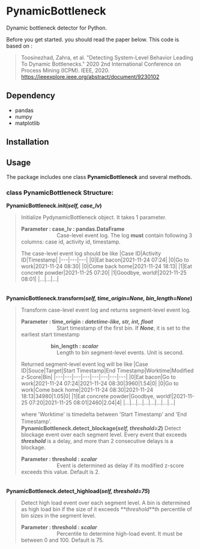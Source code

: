 # PynamicBottleneck
Dynamic bottleneck detector for Python.

Before you get started. you should read the paper below. This code is based on :
> Toosinezhad, Zahra, et al. "Detecting System-Level Behavior Leading To Dynamic Bottlenecks." 2020 2nd International Conference on Process Mining (ICPM). IEEE, 2020.   
> https://ieeexplore.ieee.org/abstract/document/9230102

## Dependency
* pandas
* numpy
* matplotlib

## Installation

## Usage
The package includes one class **PynamicBottleneck** and several methods.

### class PynamicBottleneck Structure:
**PynamicBottleneck.__init__(_self, case_lv_)**   
>  Initialize PydynamicBottleneck object. It takes 1 parameter.   
>    
>**Parameter : case_lv : pandas.DataFrame**   
>&nbsp;&nbsp;&nbsp;&nbsp;&nbsp;&nbsp;&nbsp;&nbsp;&nbsp;&nbsp;&nbsp;&nbsp;&nbsp;&nbsp;&nbsp;&nbsp;&nbsp;&nbsp;&nbsp;&nbsp;&nbsp;&nbsp;&nbsp;
>Case-level event log. The log **must** contain following 3 columns: case id, activity id, timestamp.
>
>The case-level event log should be like
>|Case ID|Activity ID|Timestamp|
>|---|---|---|
>|0|Eat bacon|2021-11-24 07:24|
>|0|Go to work|2021-11-24 08:30|
>|0|Come back home|2021-11-24 18:13|
>|1|Eat concrete powder|2021-11-25 07:20|
>|1|Goodbye, world!|2021-11-25 08:01|
>|...|...|...|   
>
　   
**PynamicBottleneck.transform(_self, time_origin=None, bin_length=None_)**
>Transform case-level event log and returns segment-level event log.   
>
>**Parameter : time_origin : _datetime-like, str, int, float_**   
>&nbsp;&nbsp;&nbsp;&nbsp;&nbsp;&nbsp;&nbsp;&nbsp;&nbsp;&nbsp;&nbsp;&nbsp;&nbsp;&nbsp;&nbsp;&nbsp;&nbsp;&nbsp;&nbsp;&nbsp;&nbsp;&nbsp;&nbsp;
>Start timestamp of the first bin. If _**None**_, it is set to the earliest start timestamp   
>
>&nbsp;&nbsp;&nbsp;&nbsp;&nbsp;&nbsp;&nbsp;&nbsp;&nbsp;&nbsp;&nbsp;&nbsp;&nbsp;&nbsp;&nbsp;&nbsp;&nbsp;&nbsp;&nbsp;
>**bin_length : _scalar_**   
>&nbsp;&nbsp;&nbsp;&nbsp;&nbsp;&nbsp;&nbsp;&nbsp;&nbsp;&nbsp;&nbsp;&nbsp;&nbsp;&nbsp;&nbsp;&nbsp;&nbsp;&nbsp;&nbsp;&nbsp;&nbsp;&nbsp;&nbsp;
>Length to bin segment-level events. Unit is second.   
>
> Returned segment-level event log will be like
>|Case ID|Souce|Target|Start Timestamp|End Timestamp|Worktime|Modified z-Score|Bin|
>|---|---|---|---|---|---|---|---|
>|0|Eat bacon|Go to work|2021-11-24 07:24|2021-11-24 08:30|3960|1.54|0|
>|0|Go to work|Come back home|2021-11-24 08:30|2021-11-24 18:13|34980|1.05|0|
>|1|Eat concrete powder|Goodbye, world!|2021-11-25 07:20|2021-11-25 08:01|2460|2.04|4|
>|...|...|...|...|...|...|...|...|   
>
> where 'Worktime' is timedelta between 'Start Timestamp' and 'End Timestamp'.
　   
**PynamicBottleneck.detect_blockage(_self, threshold=2_)**
>Detect blockage event over each segment level. Every event that exceeds **_threshold_** is a delay, and more than 2 consecutive delays is a blockage.   
>
>**Parameter : threshold : _scalar_**   
>&nbsp;&nbsp;&nbsp;&nbsp;&nbsp;&nbsp;&nbsp;&nbsp;&nbsp;&nbsp;&nbsp;&nbsp;&nbsp;&nbsp;&nbsp;&nbsp;&nbsp;&nbsp;&nbsp;&nbsp;&nbsp;&nbsp;&nbsp;
> Event is determined as delay if its modified z-score exceeds this value. Default is 2.   
> 
　   
**PynamicBottleneck.detect_highload(_self, threshold=75_)**
>Detect high load event over each segment level. A bin is determined as high load bin if the size of it exceeds **_threshold_**th percentile of bin sizes in the segment level.   
>
>**Parameter : threshold : _scalar_**   
>&nbsp;&nbsp;&nbsp;&nbsp;&nbsp;&nbsp;&nbsp;&nbsp;&nbsp;&nbsp;&nbsp;&nbsp;&nbsp;&nbsp;&nbsp;&nbsp;&nbsp;&nbsp;&nbsp;&nbsp;&nbsp;&nbsp;&nbsp;
> Percentile to determine high-load event. It must be between 0 and 100. Default is 75.   
> 
